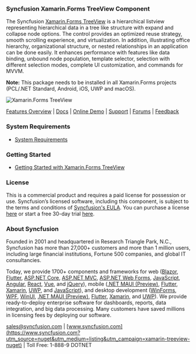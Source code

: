 ### Syncfusion Xamarin.Forms TreeView Component
The Syncfusion [Xamarin.Forms TreeView](https://www.syncfusion.com/xamarin-ui-controls/xamarin-treeview?utm_source=nuget&utm_medium=listing&utm_campaign=xamarin-treeview-nuget) is a hierarchical listview representing hierarchical data in a tree like structure with expand and collapse node options. The control provides an optimized reuse strategy, smooth scrolling experience, and virtualization. In addition, illustrating office hierarchy, organizational structure, or nested relationships in an application can be done easily. It enhances performance with features like data binding, unbound node population, template selector, selection with different selection modes, complete UI customization, and commands for MVVM.

**Note:** This package needs to be installed in all Xamarin.Forms projects (PCL/.NET Standard, Android, iOS, UWP and macOS).
	  
![Xamarin.Forms TreeView](https://cdn.syncfusion.com/nuget-readme/xamarin/xamarin-forms-treeview.png)

[Features Overview](https://www.syncfusion.com/xamarin-ui-controls/xamarin-treeview?utm_source=nuget&utm_medium=listing&utm_campaign=xamarin-treeview-nuget) | [Docs](https://help.syncfusion.com/xamarin/treeview/getting-started?utm_source=nuget&utm_medium=listing&utm_campaign=xamarin-treeview-nuget) | [Online Demo](https://github.com/syncfusion/xamarin-demos?utm_source=nuget&utm_medium=listing&utm_campaign=xamarin-treeview-nuget) | [Support](https://www.syncfusion.com/support/directtrac/incidents/newincident?utm_source=nuget&utm_medium=listing&utm_campaign=xamarin-treeview-nuget) | [Forums](https://www.syncfusion.com/forums/xamarin.forms?utm_source=nuget&utm_medium=listing&utm_campaign=xamarin-treeview-nuget) | [Feedback](https://www.syncfusion.com/feedback/xamarin-forms?utm_source=nuget&utm_medium=listing&utm_campaign=xamarin-treeview-nuget)

### System Requirements

* [System Requirements](https://help.syncfusion.com/xamarin/installation/system-requirements?utm_source=nuget&utm_medium=listing&utm_campaign=xamarin-treeview-nuget)

### Getting Started

* [Getting Started with Xamarin.Forms TreeView](https://help.syncfusion.com/xamarin/treeview/getting-started?utm_source=nuget&utm_medium=listing&utm_campaign=xamarin-treeview-nuget)

### License

This is a commercial product and requires a paid license for possession or use. Syncfusion’s licensed software, including this component, is subject to the terms and conditions of [Syncfusion's EULA](https://www.syncfusion.com/eula/es/?utm_source=nuget&utm_medium=listing&utm_campaign=xamarin-treeview-nuget). You can purchase a license [here](https://www.syncfusion.com/sales/products?utm_source=nuget&utm_medium=listing&utm_campaign=xamarin-treeview-nuget) or start a free 30-day trial [here](https://www.syncfusion.com/account/manage-trials/start-trials?utm_source=nuget&utm_medium=listing&utm_campaign=xamarin-treeview-nuget).

### About Syncfusion

Founded in 2001 and headquartered in Research Triangle Park, N.C., Syncfusion has more than 27,000+ customers and more than 1 million users, including large financial institutions, Fortune 500 companies, and global IT consultancies.
 
Today, we provide 1700+ components and frameworks for web ([Blazor](https://www.syncfusion.com/blazor-components?utm_source=nuget&utm_medium=listing&utm_campaign=xamarin-treeview-nuget), [Flutter](https://www.syncfusion.com/flutter-widgets?utm_source=nuget&utm_medium=listing&utm_campaign=xamarin-treeview-nuget), [ASP.NET Core](https://www.syncfusion.com/aspnet-core-ui-controls?utm_source=nuget&utm_medium=listing&utm_campaign=xamarin-treeview-nuget), [ASP.NET MVC](https://www.syncfusion.com/aspnet-mvc-ui-controls?utm_source=nuget&utm_medium=listing&utm_campaign=xamarin-treeview-nuget), [ASP.NET Web Forms](https://www.syncfusion.com/jquery/aspnet-webforms-ui-controls?utm_source=nuget&utm_medium=listing&utm_campaign=xamarin-treeview-nuget), [JavaScript](https://www.syncfusion.com/javascript-ui-controls?utm_source=nuget&utm_medium=listing&utm_campaign=xamarin-treeview-nuget), [Angular](https://www.syncfusion.com/angular-ui-components?utm_source=nuget&utm_medium=listing&utm_campaign=xamarin-treeview-nuget), [React](https://www.syncfusion.com/react-ui-components?utm_source=nuget&utm_medium=listing&utm_campaign=xamarin-treeview-nuget), [Vue](https://www.syncfusion.com/vue-ui-components?utm_source=nuget&utm_medium=listing&utm_campaign=xamarin-treeview-nuget), and [jQuery](https://www.syncfusion.com/jquery-ui-widgets?utm_source=nuget&utm_medium=listing&utm_campaign=xamarin-treeview-nuget)), mobile ([.NET MAUI (Preview)](https://www.syncfusion.com/maui-controls?utm_source=nuget&utm_medium=listing&utm_campaign=xamarin-treeview-nuget), [Flutter](https://www.syncfusion.com/flutter-widgets?utm_source=nuget&utm_medium=listing&utm_campaign=xamarin-treeview-nuget), [Xamarin](https://www.syncfusion.com/xamarin-ui-controls?utm_source=nuget&utm_medium=listing&utm_campaign=xamarin-treeview-nuget), [UWP](https://www.syncfusion.com/uwp-ui-controls?utm_source=nuget&utm_medium=listing&utm_campaign=xamarin-treeview-nuget), and [JavaScript](https://www.syncfusion.com/javascript-ui-controls?utm_source=nuget&utm_medium=listing&utm_campaign=xamarin-treeview-nuget)), and desktop development ([WinForms](https://www.syncfusion.com/winforms-ui-controls?utm_source=nuget&utm_medium=listing&utm_campaign=xamarin-treeview-nuget), [WPF](https://www.syncfusion.com/wpf-controls?utm_source=nuget&utm_medium=listing&utm_campaign=xamarin-treeview-nuget), [WinUI](https://www.syncfusion.com/winui-controls?utm_source=nuget&utm_medium=listing&utm_campaign=xamarin-treeview-nuget), [.NET MAUI (Preview)](https://www.syncfusion.com/maui-controls?utm_source=nuget&utm_medium=listing&utm_campaign=xamarin-treeview-nuget), [Flutter](https://www.syncfusion.com/flutter-widgets?utm_source=nuget&utm_medium=listing&utm_campaign=xamarin-treeview-nuget), [Xamarin](https://www.syncfusion.com/xamarin-ui-controls?utm_source=nuget&utm_medium=listing&utm_campaign=xamarin-treeview-nuget), and [UWP](https://www.syncfusion.com/uwp-ui-controls?utm_source=nuget&utm_medium=listing&utm_campaign=xamarin-treeview-nuget)). We provide ready-to-deploy enterprise software for dashboards, reports, data integration, and big data processing. Many customers have saved millions in licensing fees by deploying our software.

[sales@syncfusion.com](mailto:sales@syncfusion.com?Subject=Syncfusion%20Xamarin.Forms%20TreeView-%20NuGet) | [www.syncfusion.com](https://www.syncfusion.com?utm_source=nuget&utm_medium=listing&utm_campaign=xamarin-treeview-nuget) | Toll Free: 1-888-9 DOTNET   